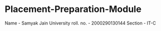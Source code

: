 # Placement-Preparation-Module

Name - Samyak Jain
University roll. no. - 2000290130144
Section - IT-C
